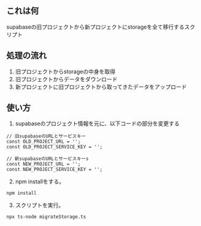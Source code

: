 ## これは何
supabaseの旧プロジェクトから新プロジェクトにstorageを全て移行するスクリプト
## 処理の流れ
1. 旧プロジェクトからstorageの中身を取得
2. 旧プロジェクトからデータをダウンロード
3. 新プロジェクトに旧プロジェクトから取ってきたデータをアップロード
## 使い方
1. supabaseのプロジェクト情報を元に、以下コードの部分を変更する
`````
// 旧supabaseのURLとサービスキー
const OLD_PROJECT_URL = '';
const OLD_PROJECT_SERVICE_KEY = '';

// 新supabaseのURLとサービスキーs
const NEW_PROJECT_URL = '';
const NEW_PROJECT_SERVICE_KEY = '';
`````

2. npm installをする。
`````
npm install
`````

3. スクリプトを実行。
`````
npx ts-node migrateStorage.ts
`````
